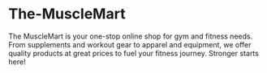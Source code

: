 # The-MuscleMart
The MuscleMart is your one-stop online shop for gym and fitness needs. From supplements and workout gear to apparel and equipment, we offer quality products at great prices to fuel your fitness journey. Stronger starts here!
